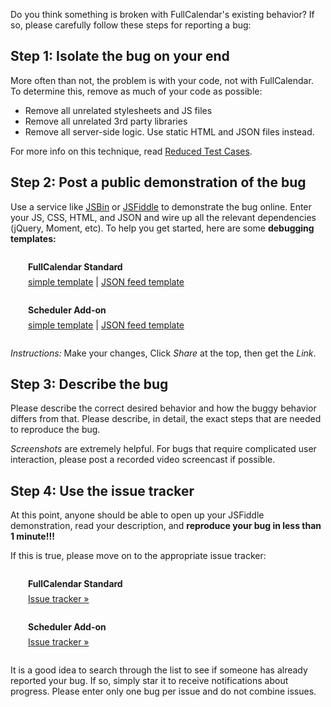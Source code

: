 Do you think something is broken with FullCalendar's existing behavior? If so, please carefully follow these steps for reporting a bug:


## Step 1: Isolate the bug on your end

More often than not, the problem is with your code, not with FullCalendar. To determine this, remove as much of your code as possible:

- Remove all unrelated stylesheets and JS files
- Remove all unrelated 3rd party libraries
- Remove all server-side logic. Use static HTML and JSON files instead.

For more info on this technique, read [Reduced Test Cases](http://css-tricks.com/reduced-test-cases/).


## Step 2: Post a public demonstration of the bug

Use a service like [JSBin](http://jsbin.com/) or [JSFiddle](http://jsfiddle.net/) to demonstrate the bug online. Enter your JS, CSS, HTML, and JSON and wire up all the relevant dependencies (jQuery, Moment, etc). To help you get started, here are some **debugging templates:**

<div style='margin:2em 0 2em 2em'>
	<div style='font-weight:bold'>FullCalendar Standard</div>
	<div style='margin-top:.5em'>
		<a href='../playground/jsbin.php' target='_blank'>simple template</a> |
		<a href='../playground/jsbin.php?demo=json' target='_blank'>JSON feed template</a>
	</div>
</div>

<div style='margin:2em 0 2em 2em'>
	<div style='font-weight:bold'>Scheduler Add-on</div>
	<div style='margin-top:.5em'>
		<a href='../playground/jsbin.php?demo=scheduler' target='_blank'>simple template</a> |
		<a href='../playground/jsbin.php?demo=scheduler-json' target='_blank'>JSON feed template</a>
	</div>
</div>

*Instructions:* Make your changes, Click *Share* at the top, then get the *Link*.


## Step 3: Describe the bug

Please describe the correct desired behavior and how the buggy behavior differs from that. Please describe, in detail, the exact steps that are needed to reproduce the bug.

*Screenshots* are extremely helpful. For bugs that require complicated user interaction, please post a recorded video screencast if possible.


## Step 4: Use the issue tracker

At this point, anyone should be able to open up your JSFiddle demonstration, read your description, and **reproduce your bug in less than 1 minute!!!**

If this is true, please move on to the appropriate issue tracker:

<div style='margin:2em 0 2em 2em'>
	<div style='font-weight:bold'>FullCalendar Standard</div>
	<div style='margin-top:.5em'>
		<a href='https://github.com/fullcalendar/fullcalendar/issues'>Issue tracker &raquo;</a>
	</div>
</div>

<div style='margin:2em 0 2em 2em'>
	<div style='font-weight:bold'>Scheduler Add-on</div>
	<div style='margin-top:.5em'>
		<a href='https://github.com/fullcalendar/fullcalendar-scheduler/issues'>Issue tracker &raquo;</a>
	</div>
</div>

It is a good idea to search through the list to see if someone has already reported your bug. If so, simply star it to receive notifications about progress. Please enter only one bug per issue and do not combine issues.
